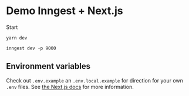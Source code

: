 # Demo Inngest + Next.js

Start

```
yarn dev
```

```
inngest dev -p 9000
```

## Environment variables

Check out `.env.example` an `.env.local.example` for direction for your own `.env` files. See [the Next.js docs](https://nextjs.org/docs/basic-features/environment-variables) for more information.
